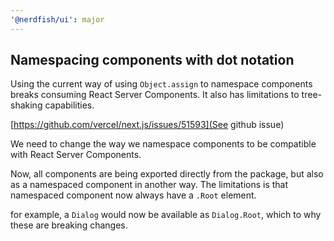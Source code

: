 ```yaml
---
'@nerdfish/ui': major
---
```


## Namespacing components with dot notation

Using the current way of using `Object.assign` to namespace components breaks consuming React Server Components. It also has limitations to tree-shaking capabilities.

[https://github.com/vercel/next.js/issues/51593](See github issue)

We need to change the way we namespace components to be compatible with React Server Components.

Now, all components are being exported directly from the package, but also as a namespaced component in another way.
The limitations is that namespaced component now always have a `.Root` element.

for example, a `Dialog` would now be available as `Dialog.Root`, which to why these are breaking changes.


